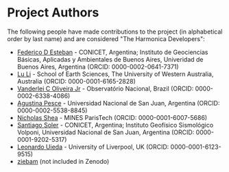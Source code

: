 # Project Authors

The following people have made contributions to the project (in alphabetical
order by last name) and are considered "The Harmonica Developers":

* [Federico D Esteban](https://github.com/Esteban82) - CONICET, Argentina; Instituto de Geociencias Básicas, Aplicadas y Ambientales de Buenos Aires, Univeridad de Buenos Aires, Argentina (ORCID: 0000-0002-0641-7371)
* [Lu Li](https://github.com/LL-Geo) - School of Earth Sciences, The University of Western Australia, Australia (ORCID: 0000-0001-6165-2828)
* [Vanderlei C Oliveira Jr](https://github.com/birocoles) - Observatório Nacional, Brazil (ORCID: 0000-0002-6338-4086)
* [Agustina Pesce](https://github.com/aguspesce) - Universidad Nacional de San Juan, Argentina (ORCID: 0000-0002-5538-8845)
* [Nicholas Shea](https://github.com/nshea3) - MINES ParisTech (ORCID: 0000-0001-6007-5686)
* [Santiago Soler](https://github.com/santisoler) - CONICET, Argentina; Instituto Geofísico Sismológico Volponi, Universidad Nacional de San Juan, Argentina (ORCID: 0000-0001-9202-5317)
* [Leonardo Uieda](https://github.com/leouieda) - University of Liverpool, UK (ORCID: 0000-0001-6123-9515)
* [ziebam](https://github.com/ziebam) (not included in Zenodo)
